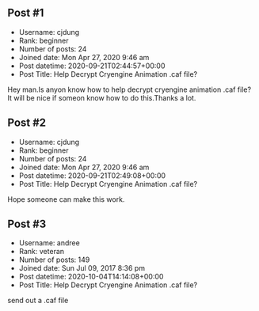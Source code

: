 ## Post #1
- Username: cjdung
- Rank: beginner
- Number of posts: 24
- Joined date: Mon Apr 27, 2020 9:46 am
- Post datetime: 2020-09-21T02:44:57+00:00
- Post Title: Help Decrypt Cryengine Animation .caf file?

Hey man.Is anyon know how to help decrypt cryengine animation .caf file? It will be nice if someon know how to do this.Thanks a lot.
## Post #2
- Username: cjdung
- Rank: beginner
- Number of posts: 24
- Joined date: Mon Apr 27, 2020 9:46 am
- Post datetime: 2020-09-21T02:49:08+00:00
- Post Title: Help Decrypt Cryengine Animation .caf file?

Hope someone can make this work.
## Post #3
- Username: andree
- Rank: veteran
- Number of posts: 149
- Joined date: Sun Jul 09, 2017 8:36 pm
- Post datetime: 2020-10-04T14:14:08+00:00
- Post Title: Help Decrypt Cryengine Animation .caf file?

send out a .caf file
